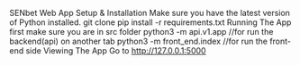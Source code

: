 SENbet Web App
Setup & Installation
Make sure you have the latest version of Python installed.
git clone <repo-url>
pip install -r requirements.txt
Running The App
first make sure you are in src folder
python3 -m api.v1.app  //for run the backend(api)
on another tab
python3 -m front_end.index  //for run the front-end side
Viewing The App
Go to http://127.0.0.1:5000
